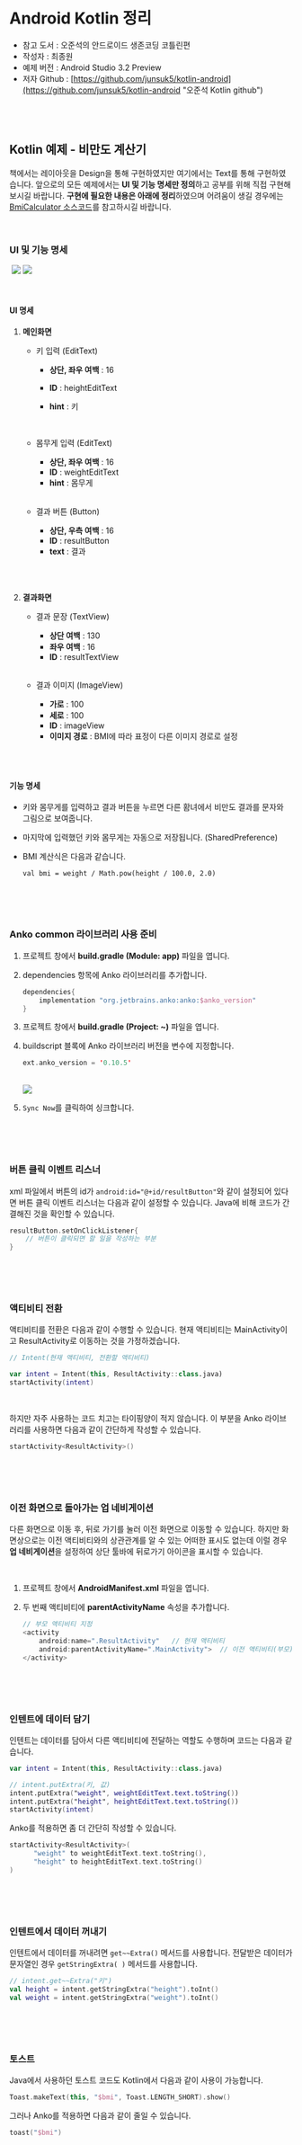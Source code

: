 <br><br>  

<h1>Android Kotlin 정리</h1>  

- 참고 도서 : 오준석의 안드로이드 생존코딩 코틀린편
- 작성자 : 최종원 
- 예제 버전 : Android Studio 3.2 Preview
- 저자 Github : [https://github.com/junsuk5/kotlin-android](https://github.com/junsuk5/kotlin-android "오준석 Kotlin github")
  <br><br><br><br>

<h2>Kotlin 예제 - 비만도 계산기</h2>

 책에서는 레이아웃을 Design을 통해 구현하였지만 여기에서는 Text를 통해 구현하였습니다. 앞으로의 모든 예제에서는 **UI 및 기능 명세만 정의**하고 공부를 위해 직접 구현해보시길 바랍니다.  **구현에 필요한 내용은 아래에 정리**하였으며 어려움이 생길 경우에는 [BmiCalculator 소스코드](https://github.com/cj1ne/android-kotlin-tutorial/tree/master/%EC%98%A4%EC%A4%80%EC%84%9D%EC%9D%98%20%EC%95%88%EB%93%9C%EB%A1%9C%EC%9D%B4%EB%93%9C%20%EC%83%9D%EC%A1%B4%EC%BD%94%EB%94%A9%20%EC%BD%94%ED%8B%80%EB%A6%B0%ED%8E%B8%20%EC%A0%95%EB%A6%AC/04_Kotlin%EC%98%88%EC%A0%9C-%EB%B9%84%EB%A7%8C%EB%8F%84%EA%B3%84%EC%82%B0%EA%B8%B0)를 참고하시길 바랍니다.

<br>

<h3>UI 및 기능 명세</h3>

​    ![](https://i.imgur.com/1Si3Es7.png)           ![](https://i.imgur.com/RrZWa0e.png)

<br>

<h4>UI 명세</h4>

1. **메인화면**

   - 키 입력 (EditText)

     - **상단, 좌우 여백**  : 16

     - **ID** : heightEditText

     - **hint** : 키

       <br>

   * 몸무게 입력 (EditText)

     - **상단, 좌우 여백**  : 16
     - **ID** : weightEditText
     - **hint** : 몸무게 

     <br>

   - 결과 버튼 (Button)

     - **상단, 우측 여백**  : 16
     - **ID** : resultButton
     - **text** : 결과

     <br><br>

2. **결과화면**

   - 결과 문장 (TextView)

     - **상단 여백** : 130
     - **좌우 여백** : 16
     - **ID** : resultTextView

     <br>

   - 결과 이미지 (ImageView)

     - **가로** : 100
     - **세로** : 100
     - **ID** : imageView
     - **이미지 경로** : BMI에 따라 표정이 다른 이미지 경로로 설정

<br>

<br>

<h4>기능 명세</h4>

- 키와 몸무게를 입력하고 결과 버튼을 누르면 다른 홤녀에서 비만도 결과를 문자와 그림으로 보여줍니다.

- 마지막에 입력했던 키와 몸무게는 자동으로 저장됩니다. (SharedPreference)

- BMI 계산식은 다음과 같습니다.

  ```
  val bmi = weight / Math.pow(height / 100.0, 2.0)
  ```

<br>

<br>

<br>

<h3>Anko common 라이브러리 사용 준비</h3>

1. 프로젝트 창에서 **build.gradle (Module: app)** 파일을 엽니다.

2. dependencies 항목에 Anko 라이브러리를 추가합니다.

   ```kotlin
   dependencies{
       implementation "org.jetbrains.anko:anko:$anko_version"
   }
   ```

3. 프로젝트 창에서 **build.gradle (Project: ~)** 파일을 엽니다.

4. buildscript 블록에 Anko 라이브러리 버전을 변수에 지정합니다.

   ```kotlin
   ext.anko_version = '0.10.5'
   ```

   <br>![](https://i.imgur.com/kWT6fin.png)

5. `Sync Now`를 클릭하여 싱크합니다.

<br>

<br>

<br>

<h3>버튼 클릭 이벤트 리스너</h3>

xml 파일에서 버튼의 id가  `android:id="@+id/resultButton"`와 같이 설정되어 있다면 버튼 클릭 이벤트 리스너는 다음과 같이 설정할 수 있습니다. Java에 비해 코드가 간결해진 것을 확인할 수 있습니다.

```kotlin
resultButton.setOnClickListener{
    // 버튼이 클릭되면 할 일을 작성하는 부분
}
```

<br>

<br>

<br>

<h3>액티비티 전환</h3>

액티비티를 전환은 다음과 같이 수행할 수 있습니다. 현재 액티비티는 MainActivity이고  ResultActivity로 이동하는 것을 가정하겠습니다.

```kotlin
// Intent(현재 액티비티, 전환할 액티비티)

var intent = Intent(this, ResultActivity::class.java)
startActivity(intent)
```

<br>

하지만 자주 사용하는 코드 치고는 타이핑양이 적지 않습니다. 이 부분을 Anko 라이브러리를 사용하면 다음과 같이 간단하게 작성할 수 있습니다.

```kotlin
startActivity<ResultActivity>()
```

<br>

<br>

<br>

<h3>이전 화면으로 돌아가는 업 네비게이션</h3>

다른 화면으로 이동 후, 뒤로 가기를 눌러 이전 화면으로 이동할 수 있습니다. 하지만 화면상으로는 이전 액티비티와의 상관관계를 알 수 있는 어떠한 표시도 없는데 이럴 경우 **업 네비게이션**을 설정하여 상단 툴바에 뒤로가기 아이콘을 표시할 수 있습니다.

<br>

1. 프로젝트 창에서 **AndroidManifest.xml** 파일을 엽니다.

2. 두 번째 액티비티에 **parentActivityName** 속성을 추가합니다.

   ```kotlin
   // 부모 액티비티 지정
   <activity 
       android:name=".ResultActivity"	// 현재 액티비티
       android:parentActivityName=".MainActivity">  // 이전 액티비티(부모)
   </activity>
   ```

<br>

<br>

<br>

<h3>인텐트에 데이터 담기</h3>

인텐트는 데이터를 담아서 다른 액티비티에 전달하는 역할도 수행하며 코드는 다음과 같습니다.

```kotlin
var intent = Intent(this, ResultActivity::class.java)

// intent.putExtra(키, 값)
intent.putExtra("weight", weightEditText.text.toString())
intent.putExtra("height", heightEditText.text.toString())
startActivity(intent)
```

Anko를 적용하면 좀 더 간단히 작성할 수 있습니다.

```kotlin
startActivity<ResultActivity>(
      "weight" to weightEditText.text.toString(),
      "height" to heightEditText.text.toString()
)
```

<br>

<br>

<br>

<h3>인텐트에서 데이터 꺼내기</h3>

인텐트에서 데이터를 꺼내려면 `get~~Extra()` 메서드를 사용합니다. 전달받은 데이터가 문자열인 경우 `getStringExtra( )` 메서드를 사용합니다.

```kotlin
// intent.get~~Extra("키")
val height = intent.getStringExtra("height").toInt()
val weight = intent.getStringExtra("weight").toInt()
```

<br>

<br>

<br>

<h3>토스트</h3>

Java에서 사용하던 토스트 코드도 Kotlin에서 다음과 같이 사용이 가능합니다.

```kotlin
Toast.makeText(this, "$bmi", Toast.LENGTH_SHORT).show()
```

그러나 Anko를 적용하면 다음과 같이 줄일 수 있습니다.

```kotlin
toast("$bmi")
```

<br>

<br>

<br>

<h3>SharedPreference로 데이터 저장 및 불러오기</h3>

<br>

<h4>데이터 저장하기</h4>

```kotlin
private fun saveData(height: Int, weight: Int)
{
    val pref = PreferenceManager.getDefaultSharedPreferences(this) // (1)
    va  editor = pref.edit()               // (2)
        
    editor.putInt("KEY_HEIGHT", height)    // (3)
            .putInt("KEY_WEIGHT", weight)
            .apply()                       // (4)
}
```

1. PreferenceManager를 사용해 Preference 객체를 얻습니다.
2. Preference 객체의 Editor 객체를 얻습니다. 이 객체를 사용해 데이터를 담을 수 있습니다.
3. Editor 객체에 `putㅁㅁ` 메서드를 사용하여 키와 값 형태의 쌍으로 데이터를 저장합니다.
4. 설정된 내용을 반영합니다.

<br>

<br>

<h4>데이터 불러오기</h4>

```kotlin
private fun loadData()
{
    val pref = PreferenceManager.getDefaultSharedPreferences(this)  // (1)
    val height =pref.getInt("KEY_HEIGHT", 0)        // (2)
    val weight =pref.getInt("KEY_WEIGHT", 0)

    if(height != 0 && weight != 0) {                
        heightEditText.setText(height.toString())   
        weightEditText.setText(weight.toString())
    }
}
```

1. Preference 객체를 얻습니다.
2. `getㅁㅁ` 메서드를 사용하여 저장된 값을 불러옵니다. 두 번째 인자는 저장된 값이 없을 때 반환할 값을 의미합니다.
